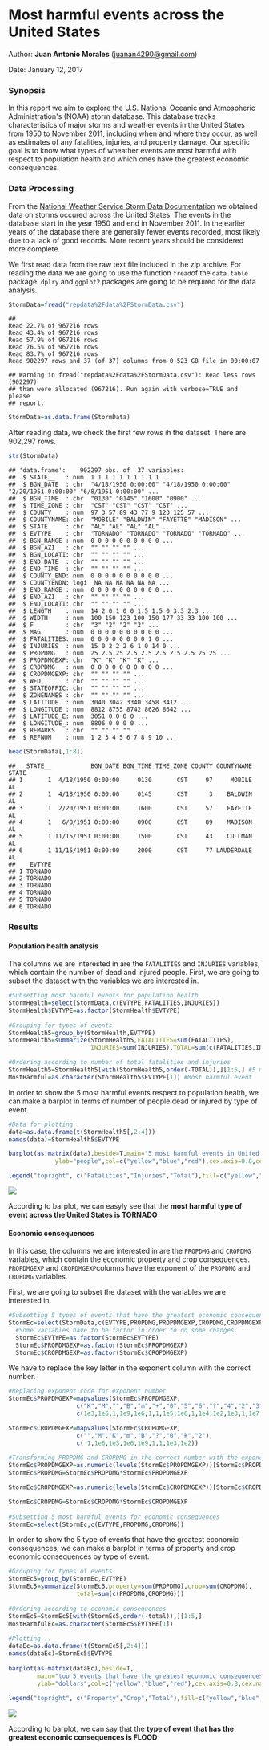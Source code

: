 Most harmful events across the United States
===================================
Author: **Juan Antonio Morales** (juanan4290@gmail.com)

Date: January 12, 2017

### Synopsis

In this report we aim to explore the U.S. National Oceanic and Atmospheric Administration's (NOAA) storm database. This database tracks characteristics of major storms and weather events in the United States from 1950 to November 2011, including when and where they occur, as well as estimates of any fatalities, injuries, and property damage. Our specific goal is to know what types of wheather events are most harmful with respect to population health and which ones have the greatest economic consequences.

### Data Processing

From the [National Weather Service Storm Data Documentation](http://www.noaa.gov/) we obtained data on storms occured across the United States. The events in the database start in the year 1950 and end in November 2011. In the earlier years of the database there are generally fewer events recorded, most likely due to a lack of good records. More recent years should be considered more complete.

We first read data from the raw text file included in the zip archive. For reading the data we are going to use the function `fread`of the `data.table` package. `dplry` and `ggplot2` packages are going to be required for the data analysis.

``` r
StormData=fread("repdata%2Fdata%2FStormData.csv")
```

    ## 
    Read 22.7% of 967216 rows
    Read 43.4% of 967216 rows
    Read 57.9% of 967216 rows
    Read 76.5% of 967216 rows
    Read 83.7% of 967216 rows
    Read 902297 rows and 37 (of 37) columns from 0.523 GB file in 00:00:07

    ## Warning in fread("repdata%2Fdata%2FStormData.csv"): Read less rows (902297)
    ## than were allocated (967216). Run again with verbose=TRUE and please
    ## report.

``` r
StormData=as.data.frame(StormData)
```

After reading data, we check the first few rows ih the dataset. There are 902,297 rows.

``` r
str(StormData)
```

    ## 'data.frame':    902297 obs. of  37 variables:
    ##  $ STATE__   : num  1 1 1 1 1 1 1 1 1 1 ...
    ##  $ BGN_DATE  : chr  "4/18/1950 0:00:00" "4/18/1950 0:00:00" "2/20/1951 0:00:00" "6/8/1951 0:00:00" ...
    ##  $ BGN_TIME  : chr  "0130" "0145" "1600" "0900" ...
    ##  $ TIME_ZONE : chr  "CST" "CST" "CST" "CST" ...
    ##  $ COUNTY    : num  97 3 57 89 43 77 9 123 125 57 ...
    ##  $ COUNTYNAME: chr  "MOBILE" "BALDWIN" "FAYETTE" "MADISON" ...
    ##  $ STATE     : chr  "AL" "AL" "AL" "AL" ...
    ##  $ EVTYPE    : chr  "TORNADO" "TORNADO" "TORNADO" "TORNADO" ...
    ##  $ BGN_RANGE : num  0 0 0 0 0 0 0 0 0 0 ...
    ##  $ BGN_AZI   : chr  "" "" "" "" ...
    ##  $ BGN_LOCATI: chr  "" "" "" "" ...
    ##  $ END_DATE  : chr  "" "" "" "" ...
    ##  $ END_TIME  : chr  "" "" "" "" ...
    ##  $ COUNTY_END: num  0 0 0 0 0 0 0 0 0 0 ...
    ##  $ COUNTYENDN: logi  NA NA NA NA NA NA ...
    ##  $ END_RANGE : num  0 0 0 0 0 0 0 0 0 0 ...
    ##  $ END_AZI   : chr  "" "" "" "" ...
    ##  $ END_LOCATI: chr  "" "" "" "" ...
    ##  $ LENGTH    : num  14 2 0.1 0 0 1.5 1.5 0 3.3 2.3 ...
    ##  $ WIDTH     : num  100 150 123 100 150 177 33 33 100 100 ...
    ##  $ F         : chr  "3" "2" "2" "2" ...
    ##  $ MAG       : num  0 0 0 0 0 0 0 0 0 0 ...
    ##  $ FATALITIES: num  0 0 0 0 0 0 0 0 1 0 ...
    ##  $ INJURIES  : num  15 0 2 2 2 6 1 0 14 0 ...
    ##  $ PROPDMG   : num  25 2.5 25 2.5 2.5 2.5 2.5 2.5 25 25 ...
    ##  $ PROPDMGEXP: chr  "K" "K" "K" "K" ...
    ##  $ CROPDMG   : num  0 0 0 0 0 0 0 0 0 0 ...
    ##  $ CROPDMGEXP: chr  "" "" "" "" ...
    ##  $ WFO       : chr  "" "" "" "" ...
    ##  $ STATEOFFIC: chr  "" "" "" "" ...
    ##  $ ZONENAMES : chr  "" "" "" "" ...
    ##  $ LATITUDE  : num  3040 3042 3340 3458 3412 ...
    ##  $ LONGITUDE : num  8812 8755 8742 8626 8642 ...
    ##  $ LATITUDE_E: num  3051 0 0 0 0 ...
    ##  $ LONGITUDE_: num  8806 0 0 0 0 ...
    ##  $ REMARKS   : chr  "" "" "" "" ...
    ##  $ REFNUM    : num  1 2 3 4 5 6 7 8 9 10 ...

``` r
head(StormData[,1:8])
```

    ##   STATE__           BGN_DATE BGN_TIME TIME_ZONE COUNTY COUNTYNAME STATE
    ## 1       1  4/18/1950 0:00:00     0130       CST     97     MOBILE    AL
    ## 2       1  4/18/1950 0:00:00     0145       CST      3    BALDWIN    AL
    ## 3       1  2/20/1951 0:00:00     1600       CST     57    FAYETTE    AL
    ## 4       1   6/8/1951 0:00:00     0900       CST     89    MADISON    AL
    ## 5       1 11/15/1951 0:00:00     1500       CST     43    CULLMAN    AL
    ## 6       1 11/15/1951 0:00:00     2000       CST     77 LAUDERDALE    AL
    ##    EVTYPE
    ## 1 TORNADO
    ## 2 TORNADO
    ## 3 TORNADO
    ## 4 TORNADO
    ## 5 TORNADO
    ## 6 TORNADO

### Results

#### Population health analysis

The columns we are interested in are the `FATALITIES` and `INJURIES` variables, which contain the number of dead and injured people. First, we are going to subset the dataset with the variables we are interested in.

``` r
#Subsetting most harmful events for population health
StormHealth=select(StormData,c(EVTYPE,FATALITIES,INJURIES))
StormHealth$EVTYPE=as.factor(StormHealth$EVTYPE)
        
#Grouping for types of events
StormHealth5=group_by(StormHealth,EVTYPE)
StormHealth5=summarize(StormHealth5,FATALITIES=sum(FATALITIES),
                       INJURIES=sum(INJURIES),TOTAL=sum(c(FATALITIES,INJURIES)))

#Ordering according to number of total fatalities and injuries
StormHealth5=StormHealth5[with(StormHealth5,order(-TOTAL)),][1:5,] #5 most harmful events
MostHarmful=as.character(StormHealth5$EVTYPE[1]) #Most harmful event
```

In order to show the 5 most harmful events respect to population health, we can make a barplot in terms of number of people dead or injured by type of event.

``` r
#Data for plotting
data=as.data.frame(t(StormHealth5[,2:4]))
names(data)=StormHealth5$EVTYPE

barplot(as.matrix(data),beside=T,main="5 most harmful events in United States",
             ylab="people",col=c("yellow","blue","red"),cex.axis=0.8,cex.names=0.8,cex.lab=1.1)

legend("topright", c("Fatalities","Injuries","Total"),fill=c("yellow","blue","red"))
```

![](figure/barplot1-1.png)

According to barplot, we can easyly see that the **most harmful type of event across the United States is TORNADO**

#### Economic consequences

In this case, the columns we are interested in are the `PROPDMG` and `CROPDMG` variables, which contain the economic property and crop consequences. `PROPDMGEXP` and `CROPDMGEXP`columns have the exponent of the `PROPDMG` and `CROPDMG` variables.

First, we are going to subset the dataset with the variables we are interested in.

``` r
#Subsetting 5 types of events that have the greatest economic consequences
StormEc=select(StormData,c(EVTYPE,PROPDMG,PROPDMGEXP,CROPDMG,CROPDMGEXP))        
  #Some variables have to be factor in order to do some changes
  StormEc$EVTYPE=as.factor(StormEc$EVTYPE)
  StormEc$PROPDMGEXP=as.factor(StormEc$PROPDMGEXP)
  StormEc$CROPDMGEXP=as.factor(StormEc$CROPDMGEXP)
```

We have to replace the key letter in the exponent column with the correct number.

``` r
#Replacing exponent code for exponent number
StormEc$PROPDMGEXP=mapvalues(StormEc$PROPDMGEXP,
                   c("K","M","","B","m","+","0","5","6","?","4","2","3","h","7","H","-","1","8"), 
                   c(1e3,1e6,1,1e9,1e6,1,1,1e5,1e6,1,1e4,1e2,1e3,1,1e7,1e2,1,10,1e8))

StormEc$CROPDMGEXP=mapvalues(StormEc$CROPDMGEXP,
                   c("","M","K","m","B","?","0","k","2"),
                   c( 1,1e6,1e3,1e6,1e9,1,1,1e3,1e2))
        
#Transforming PROPDMG and CROPDMG in the correct number with the exponent
StormEc$PROPDMGEXP=as.numeric(levels(StormEc$PROPDMGEXP))[StormEc$PROPDMGEXP] #transform a factor to numeric                                                                 
StormEc$PROPDMG=StormEc$PROPDMG*StormEc$PROPDMGEXP

StormEc$CROPDMGEXP=as.numeric(levels(StormEc$CROPDMGEXP))[StormEc$CROPDMGEXP]

StormEc$CROPDMG=StormEc$CROPDMG*StormEc$CROPDMGEXP
       
#Subsetting 5 most harmful events for economic consequences
StormEc=select(StormEc,c(EVTYPE,PROPDMG,CROPDMG))
```

In order to show the 5 type of events that have the greatest economic consequences, we can make a barplot in terms of property and crop economic consequences by type of event.

``` r
#Grouping for types of events
StormEc5=group_by(StormEc,EVTYPE)
StormEc5=summarize(StormEc5,property=sum(PROPDMG),crop=sum(CROPDMG),
                   total=sum(c(PROPDMG,CROPDMG)))
        
#Ordering according to economic consequences
StormEc5=StormEc5[with(StormEc5,order(-total)),][1:5,]
MostHarmfulEc=as.character(StormEc5$EVTYPE[1])
        
#Plotting...
dataEc=as.data.frame(t(StormEc5[,2:4]))
names(dataEc)=StormEc5$EVTYPE
                
barplot(as.matrix(dataEc),beside=T,
        main="top 5 events that have the greatest economic consequences in United States",
        ylab="dollars",col=c("yellow","blue","red"),cex.axis=0.8,cex.names=0.8,cex.lab=1.1)
                
legend("topright", c("Property","Crop","Total"),fill=c("yellow","blue","red"))
```

![](figure/barplot2-1.png)

According to barplot, we can say that the **type of event that has the greatest economic consequences is FLOOD**
